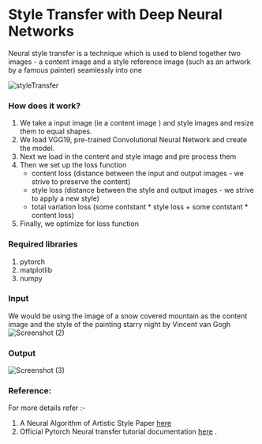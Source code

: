 

# Style Transfer with Deep Neural Networks

Neural style transfer is a technique which is used to blend together two images - a content image and a style reference image (such as an artwork by a famous painter) seamlessly into one

![styleTransfer](https://user-images.githubusercontent.com/43414928/77195656-00780f00-6b08-11ea-87a3-434759253954.jpeg)

### How does it work?
1. We take a input image (ie a content image ) and style images and resize them to equal shapes.
2. We load VGG19, pre-trained Convolutional Neural Network and create the model. 
3. Next we load in the content and style image and pre process them
4. Then we set up the loss function 
   * content loss (distance between the input and output images - we strive to preserve the content)
   * style loss (distance between the style and output images - we strive to apply a new style)
   * total variation loss (some contstant * style loss + some contstant * content loss)
5. Finally, we optimize for loss function


### Required libraries
1. pytorch
2. matplotlib
3. numpy



### Input 
We would be using the image of a snow covered mountain as the content image and the style of the painting starry night by Vincent van Gogh
![Screenshot (2)](https://user-images.githubusercontent.com/43414928/77197522-57cbae80-6b0b-11ea-951e-eb8f5f1811e3.png)


### Output
![Screenshot (3)](https://user-images.githubusercontent.com/43414928/77197527-58644500-6b0b-11ea-962b-4ff9c5ad3d91.png)




### Reference:
For more details refer :-

1. A Neural Algorithm of Artistic Style Paper [here](https://arxiv.org/pdf/1508.06576.pdf)
2. Official Pytorch Neural transfer tutorial documentation [here](https://pytorch.org/tutorials/advanced/neural_style_tutorial.html?highlight=vgg)
 .
